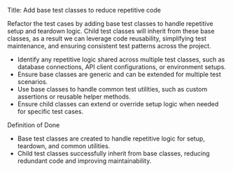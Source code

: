 Title: Add base test classes to reduce repetitive code

Refactor the test cases by adding base test classes to handle repetitive setup and teardown logic. Child test classes will inherit from these base classes, as a result we can leverage code reusability, simplifying test maintenance, and ensuring consistent test patterns across the project.

- Identify any repetitive logic shared across multiple test classes, such as database connections, API client configurations, or environment setups.
- Ensure base classes are generic and can be extended for multiple test scenarios.
- Use base classes to handle common test utilities, such as custom assertions or reusable helper methods.
- Ensure child classes can extend or override setup logic when needed for specific test cases.

Definition of Done
- Base test classes are created to handle repetitive logic for setup, teardown, and common utilities.
- Child test classes successfully inherit from base classes, reducing redundant code and improving maintainability.